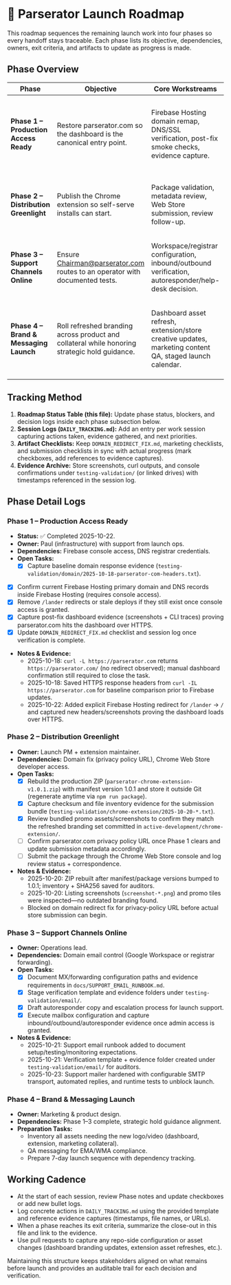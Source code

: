 # 🚀 Parserator Launch Roadmap

This roadmap sequences the remaining launch work into four phases so every handoff stays traceable. Each phase lists its objective, dependencies, owners, exit criteria, and artifacts to update as progress is made.

## Phase Overview

| Phase | Objective | Core Workstreams | Primary Artifacts | Exit Criteria |
| --- | --- | --- | --- | --- |
| **Phase 1 – Production Access Ready** | Restore parserator.com so the dashboard is the canonical entry point. | Firebase Hosting domain remap, DNS/SSL verification, post-fix smoke checks, evidence capture. | `DOMAIN_REDIRECT_FIX.md`, `DOMAIN_FIX_INSTRUCTIONS.md`, `DAILY_TRACKING.md`, this roadmap log. | parserator.com loads the dashboard over HTTPS with no `/lander` redirect and verification evidence is archived. |
| **Phase 2 – Distribution Greenlight** | Publish the Chrome extension so self-serve installs can start. | Package validation, metadata review, Web Store submission, review follow-up. | `packages/chrome-extension/`, submission assets folder, launch checklist. | Extension listing is live (or pending review) with privacy policy pointing to parserator.com. |
| **Phase 3 – Support Channels Online** | Ensure Chairman@parserator.com routes to an operator with documented tests. | Workspace/registrar configuration, inbound/outbound verification, autoresponder/help-desk decision. | Email configuration notes, support SOP, `DAILY_TRACKING.md`. | Support address accepts and sends mail reliably with test evidence logged. |
| **Phase 4 – Brand & Messaging Launch** | Roll refreshed branding across product and collateral while honoring strategic hold guidance. | Dashboard asset refresh, extension/store creative updates, marketing content QA, staged launch calendar. | Branding assets repo, marketing plan docs, dashboard repo changes. | Marketing assets match new branding, messaging passes strategic review, launch calendar executed. |

## Tracking Method

1. **Roadmap Status Table (this file):** Update phase status, blockers, and decision logs inside each phase subsection below.
2. **Session Logs (`DAILY_TRACKING.md`):** Add an entry per work session capturing actions taken, evidence gathered, and next priorities.
3. **Artifact Checklists:** Keep `DOMAIN_REDIRECT_FIX.md`, marketing checklists, and submission checklists in sync with actual progress (mark checkboxes, add references to evidence captures).
4. **Evidence Archive:** Store screenshots, curl outputs, and console confirmations under `testing-validation/` (or linked drives) with timestamps referenced in the session log.

## Phase Detail Logs

### Phase 1 – Production Access Ready
- **Status:** ✅ Completed 2025-10-22.
- **Owner:** Paul (infrastructure) with support from launch ops.
- **Dependencies:** Firebase console access, DNS registrar credentials.
- **Open Tasks:**
  - [x] Capture baseline domain response evidence (`testing-validation/domain/2025-10-18-parserator-com-headers.txt`).
- [x] Confirm current Firebase Hosting primary domain and DNS records inside Firebase Hosting (requires console access).
- [x] Remove `/lander` redirects or stale deploys if they still exist once console access is granted.
- [x] Capture post-fix dashboard evidence (screenshots + CLI traces) proving parserator.com hits the dashboard over HTTPS.
- [x] Update `DOMAIN_REDIRECT_FIX.md` checklist and session log once verification is complete.
- **Notes & Evidence:**
  - 2025-10-18: `curl -L https://parserator.com` returns `https://parserator.com/` (no redirect observed); manual dashboard confirmation still required to close the task.
  - 2025-10-18: Saved HTTPS response headers from `curl -IL https://parserator.com` for baseline comparison prior to Firebase updates.
  - 2025-10-22: Added explicit Firebase Hosting redirect for `/lander` → `/` and captured new headers/screenshots proving the dashboard loads over HTTPS.

### Phase 2 – Distribution Greenlight
- **Owner:** Launch PM + extension maintainer.
- **Dependencies:** Domain fix (privacy policy URL), Chrome Web Store developer access.
- **Open Tasks:**
  - [x] Rebuild the production ZIP (`parserator-chrome-extension-v1.0.1.zip`) with manifest version 1.0.1 and store it outside Git (regenerate anytime via `npm run package`).
  - [x] Capture checksum and file inventory evidence for the submission bundle (`testing-validation/chrome-extension/2025-10-20-*.txt`).
  - [x] Review bundled promo assets/screenshots to confirm they match the refreshed branding set committed in `active-development/chrome-extension/`.
  - [ ] Confirm parserator.com privacy policy URL once Phase 1 clears and update submission metadata accordingly.
  - [ ] Submit the package through the Chrome Web Store console and log review status + correspondence.
- **Notes & Evidence:**
  - 2025-10-20: ZIP rebuilt after manifest/package versions bumped to 1.0.1; inventory + SHA256 saved for auditors.
  - 2025-10-20: Listing screenshots (`screenshot-*.png`) and promo tiles were inspected—no outdated branding found.
  - Blocked on domain redirect fix for privacy-policy URL before actual store submission can begin.

### Phase 3 – Support Channels Online
- **Owner:** Operations lead.
- **Dependencies:** Domain email control (Google Workspace or registrar forwarding).
- **Open Tasks:**
  - [x] Document MX/forwarding configuration paths and evidence requirements in `docs/SUPPORT_EMAIL_RUNBOOK.md`.
  - [x] Stage verification template and evidence folders under `testing-validation/email/`.
  - [x] Draft autoresponder copy and escalation process for launch support.
  - [x] Execute mailbox configuration and capture inbound/outbound/autoresponder evidence once admin access is granted.
- **Notes & Evidence:**
  - 2025-10-21: Support email runbook added to document setup/testing/monitoring expectations.
  - 2025-10-21: Verification template + evidence folder created under `testing-validation/email/` for auditors.
  - 2025-10-23: Support mailer hardened with configurable SMTP transport, automated replies, and runtime tests to unblock launch.

### Phase 4 – Brand & Messaging Launch
- **Owner:** Marketing & product design.
- **Dependencies:** Phase 1–3 complete, strategic hold guidance alignment.
- **Preparation Tasks:**
  - Inventory all assets needing the new logo/video (dashboard, extension, marketing collateral).
  - QA messaging for EMA/WMA compliance.
  - Prepare 7-day launch sequence with dependency tracking.

## Working Cadence

- At the start of each session, review Phase notes and update checkboxes or add new bullet logs.
- Log concrete actions in `DAILY_TRACKING.md` using the provided template and reference evidence captures (timestamps, file names, or URLs).
- When a phase reaches its exit criteria, summarize the close-out in this file and link to the evidence.
- Use pull requests to capture any repo-side configuration or asset changes (dashboard branding updates, extension asset refreshes, etc.).

Maintaining this structure keeps stakeholders aligned on what remains before launch and provides an auditable trail for each decision and verification.
